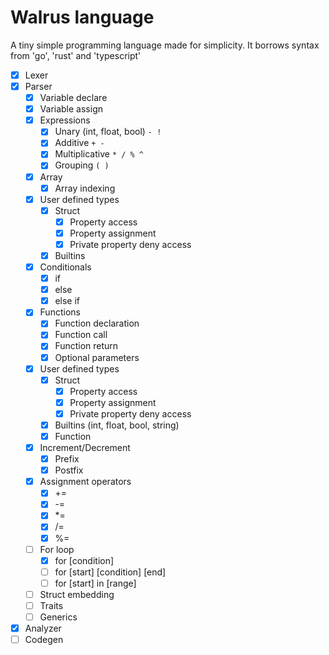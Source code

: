 # Walrus language
A tiny simple programming language made for simplicity. It borrows syntax from 'go', 'rust' and 'typescript'

- [x] Lexer
- [x] Parser
    - [x] Variable declare
    - [x] Variable assign
    - [x] Expressions
        - [x] Unary (int, float, bool) `- !`
        - [x] Additive `+ -`
        - [x] Multiplicative `* / % ^`
        - [x] Grouping `( )`
    - [x] Array
        - [x] Array indexing
    - [x] User defined types
        - [x] Struct
            - [x] Property access
            - [x] Property assignment
            - [x] Private property deny access
        - [x] Builtins
    - [x] Conditionals
        - [x] if
        - [x] else
        - [x] else if
    - [x] Functions
        - [x] Function declaration
        - [x] Function call
        - [x] Function return
        - [x] Optional parameters
    - [x] User defined types
        - [x] Struct
            - [x] Property access
            - [x] Property assignment
            - [x] Private property deny access
        - [x] Builtins (int, float, bool, string)
        - [x] Function
    - [x] Increment/Decrement
        - [x] Prefix
        - [x] Postfix
    - [x] Assignment operators
        - [x] +=
        - [x] -=
        - [x] *=
        - [x] /=
        - [x] %=
    - [ ] For loop
        - [x] for [condition]
        - [ ] for [start] [condition] [end]
        - [ ] for [start] in [range] 
    - [ ] Struct embedding
    - [ ] Traits
    - [ ] Generics
- [x] Analyzer
- [ ] Codegen